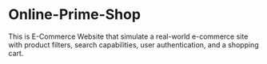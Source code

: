 # Online-Prime-Shop
This is E-Commerce Website that simulate a real-world e-commerce site with product filters, search capabilities, user authentication, and a shopping cart.